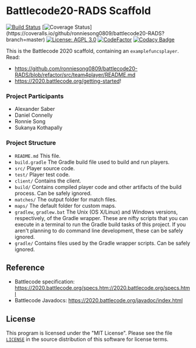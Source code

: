 # Battlecode20-RADS Scaffold

[![Build Status](https://travis-ci.com/battlecode20-team4/battlecode20-scaffold.svg?branch=master)](https://travis-ci.com/battlecode20-team4/battlecode20-scaffold)
[![Coverage Status](https://coveralls.io/repos/github/ronniesong0809/battlecode20-RADS/badge.svg?)](https://coveralls.io/github/ronniesong0809/battlecode20-RADS?branch=master)
[![License: AGPL 3.0](https://img.shields.io/badge/License-AGPL--3.0-yellow.svg)](https://github.com/battlecode20-team4/battlecode20-scaffold/blob/master/LICENSE)
[![CodeFactor](https://www.codefactor.io/repository/github/ronniesong0809/battlecode20-rads/badge)](https://www.codefactor.io/repository/github/ronniesong0809/battlecode20-rads)
[![Codacy Badge](https://api.codacy.com/project/badge/Grade/2916fccd9804435d89f09b3dbb8c9120)](https://app.codacy.com/manual/ronsong/battlecode20-RADS?utm_source=github.com&utm_medium=referral&utm_content=ronniesong0809/battlecode20-RADS&utm_campaign=Badge_Grade_Dashboard)

This is the Battlecode 2020 scaffold, containing an `examplefuncsplayer`. Read:
- https://github.com/ronniesong0809/battlecode20-RADS/blob/refactor/src/team4player/README.md
- https://2020.battlecode.org/getting-started!

### Project Participants
- Alexander Saber
- Daniel Connelly
- Ronnie Song
- Sukanya Kothapally

### Project Structure

- `README.md`
    This file.
- `build.gradle`
    The Gradle build file used to build and run players.
- `src/`
    Player source code.
- `test/`
    Player test code.
- `client/`
    Contains the client.
- `build/`
    Contains compiled player code and other artifacts of the build process. Can be safely ignored.
- `matches/`
    The output folder for match files.
- `maps/`
    The default folder for custom maps.
- `gradlew`, `gradlew.bat`
    The Unix (OS X/Linux) and Windows versions, respectively, of the Gradle wrapper. These are nifty scripts that you can execute in a terminal to run the Gradle build tasks of this project. If you aren't planning to do command line development, these can be safely ignored.
- `gradle/`
    Contains files used by the Gradle wrapper scripts. Can be safely ignored.

## Reference
- Battlecode specification: https://2020.battlecode.org/specs.htm://2020.battlecode.org/specs.html
- Battlecode Javadocs: https://2020.battlecode.org/javadoc/index.html

## License

This program is licensed under the "MIT License". Please
see the file [`LICENSE`](https://github.com/battlecode20-team4/battlecode20-scaffold/blob/master/LICENSE) in the source distribution of this
software for license terms.
